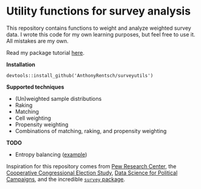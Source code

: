 # Utility functions for survey analysis

This repository contains functions to weight and analyze weighted survey data. I wrote this code for my own learning purposes, but feel free to use it. All mistakes are my own.

Read my package tutorial [here](https://nbviewer.jupyter.org/gist/AnthonyRentsch/2f5905daa59feb02abac09ede4ca05d1).

**Installation**

```
devtools::install_github('AnthonyRentsch/surveyutils')
```

**Supported techniques**
- (Un)weighted sample distributions
- Raking
- Matching
- Cell weighting
- Propensity weighting
- Combinations of matching, raking, and propensity weighting

**TODO** 
- Entropy balancing ([example](https://github.com/cran/ebal/tree/master/R))

Inspiration for this repository comes from [Pew Research Center](https://www.pewresearch.org/methods/2018/01/26/how-different-weighting-methods-work/), the [Cooperative Congressional Election Study](https://cces.gov.harvard.edu/), [Data Science for Political Campaigns](https://github.com/therriault/dsforcampaigns_fall2019_public), and the incredible [`survey` package](https://cran.r-project.org/web/packages/survey/survey.pdf).